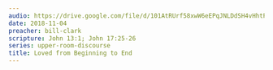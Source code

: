 ```yaml
---
audio: https://drive.google.com/file/d/101AtRUrf58xwW6eEPqJNLDdSH4vHhtPZ/view
date: 2018-11-04
preacher: bill-clark
scripture: John 13:1; John 17:25-26
series: upper-room-discourse
title: Loved from Beginning to End
---
```

